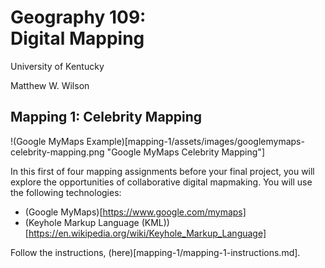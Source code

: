 # Geography 109: <br>Digital Mapping

University of Kentucky

Matthew W. Wilson

## Mapping 1: Celebrity Mapping

!(Google MyMaps Example)[mapping-1/assets/images/googlemymaps-celebrity-mapping.png "Google MyMaps Celebrity Mapping"]

In this first of four mapping assignments before your final project, you will explore the opportunities of collaborative digital mapmaking. You will use the following technologies:
* (Google MyMaps)[https://www.google.com/mymaps]
* (Keyhole Markup Language (KML))[https://en.wikipedia.org/wiki/Keyhole_Markup_Language]

Follow the instructions, (here)[mapping-1/mapping-1-instructions.md].